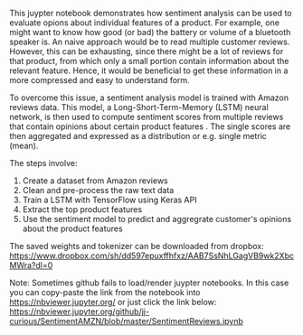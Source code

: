 This juypter notebook demonstrates how sentiment analysis can be used to evaluate opions about individual features of a product. For example, one might want to know how good (or bad) the battery or volume of a bluetooth speaker is. An naive approach would be to read multiple customer reviews. However, this can be exhausting, since there might be a lot of reviews for that product, from which only a small portion contain information about the relevant feature. Hence, it would be beneficial to get these information in a more compressed and easy to understand form.  

To overcome this issue, a sentiment analysis model is trained with Amazon reviews data. This model, a Long-Short-Term-Memory (LSTM) neural network, is then used to compute sentiment scores from multiple reviews that contain opinions about certain product features . The single scores are then aggregated and expressed as a distribution or e.g. single metric (mean).  

The steps involve:  
1. Create a dataset from Amazon reviews  
2. Clean and pre-process the raw text data  
3. Train a LSTM with TensorFlow using Keras API  
4. Extract the top product features  
5. Use the sentiment model to predict and aggregrate customer's opinions about the product features  


The saved weights and tokenizer can be downloaded from dropbox:  
https://www.dropbox.com/sh/dd597epuxffhfxz/AAB7SsNhLGagVB9wk2XbcMWra?dl=0

Note: Sometimes github fails to load/render juypter notebooks. In this case you can copy-paste the link from the notebook into https://nbviewer.jupyter.org/ or just click the link below:  
https://nbviewer.jupyter.org/github/jj-curious/SentimentAMZN/blob/master/SentimentReviews.ipynb
